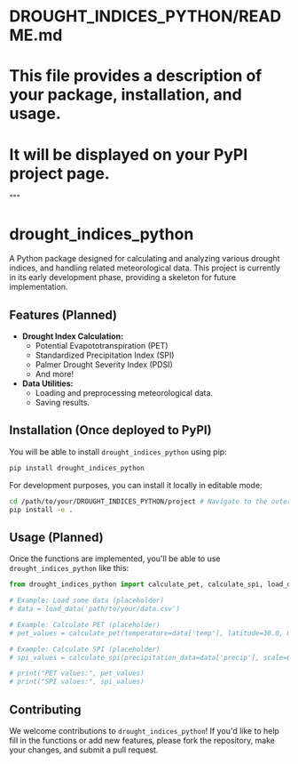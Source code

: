 
# DROUGHT_INDICES_PYTHON/README.md
# This file provides a description of your package, installation, and usage.
# It will be displayed on your PyPI project page.
"""
# drought_indices_python

A Python package designed for calculating and analyzing various drought indices, and handling related meteorological data. This project is currently in its early development phase, providing a skeleton for future implementation.

## Features (Planned)

* **Drought Index Calculation:**
    * Potential Evapototranspiration (PET)
    * Standardized Precipitation Index (SPI)
    * Palmer Drought Severity Index (PDSI)
    * And more!
* **Data Utilities:**
    * Loading and preprocessing meteorological data.
    * Saving results.

## Installation (Once deployed to PyPI)

You will be able to install `drought_indices_python` using pip:

```bash
pip install drought_indices_python
```

For development purposes, you can install it locally in editable mode:

```bash
cd /path/to/your/DROUGHT_INDICES_PYTHON/project # Navigate to the outer DROUGHT_INDICES_PYTHON folder
pip install -e .
```

## Usage (Planned)

Once the functions are implemented, you'll be able to use `drought_indices_python` like this:

```python
from drought_indices_python import calculate_pet, calculate_spi, load_data

# Example: Load some data (placeholder)
# data = load_data('path/to/your/data.csv')

# Example: Calculate PET (placeholder)
# pet_values = calculate_pet(temperature=data['temp'], latitude=30.0, month=7)

# Example: Calculate SPI (placeholder)
# spi_values = calculate_spi(precipitation_data=data['precip'], scale=6)

# print("PET values:", pet_values)
# print("SPI values:", spi_values)
```

## Contributing

We welcome contributions to `drought_indices_python`! If you'd like to help fill in the functions or add new features, please fork the repository, make your changes, and submit a pull request.
